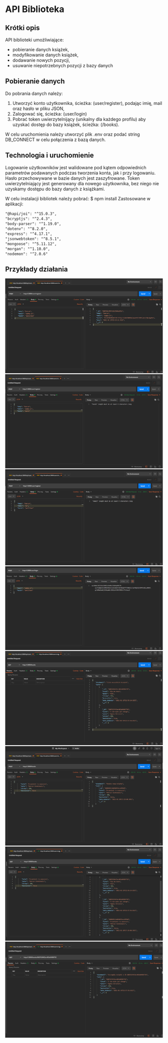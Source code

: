 # API Biblioteka

## Krótki opis
API biblioteki umożliwiające:
<ul> 
  <li> pobieranie danych książek,
  <li> modyfikowanie danych książek,
  <li> dodawanie nowych pozycji,
  <li> usuwanie niepotrzebnych pozycji z bazy danych
</ul>

## Pobieranie danych
Do pobrania danych należy:
<ol>
  <li> Utworzyć konto użytkownika, ścieżka: (user/register), podając imię, mail oraz hasło w pliku JSON, 
  <li> Zalogować się, ścieżka: (user/login)
  <li> Pobrać token uwierzytelnijący (unikalny dla każdego profilu) aby uzyskać dostęp do bazy książek, ścieżka: (/books).
</ol>

W celu uruchomienia należy utworzyć plik .env oraz podać string DB_CONNECT w celu połączenia z bazą danych.

## Technologia i uruchomienie

Logowanie użytkowników jest walidowane pod kątem odpowiednich parametrów podawanych podczas tworzenia konta, jak i przy logowaniu. Hasło przechowywane w bazie danych jest zaszyfrowane. Token uwierzytelniający jest generowany dla nowego użytkownika, bez niego nie uzyskamy dostępu do bazy danych z książkami.

W celu instalacji bibliotek należy pobrać:
$ npm install
Zastosowane w aplikacji:

    "@hapi/joi": "^15.0.3",
    "bcryptjs": "^2.4.3",
    "body-parser": "^1.19.0",
    "dotenv": "^8.2.0",
    "express": "^4.17.1",
    "jsonwebtoken": "^8.5.1",
    "mongoose": "^5.11.12",
    "morgan": "^1.10.0", 
    "nodemon": "^2.0.6" 
    
## Przykłady działania
 ![Rejestracja](https://github.com/PatrykPawlowicz/API_bookstore/blob/main/screenshots/Zrzut%20ekranu%20(7).png)
 <br />
 ![Rejestracja](https://github.com/PatrykPawlowicz/API_bookstore/blob/main/screenshots/Zrzut%20ekranu%20(8).png)
 <br />
 ![Rejestracja](https://github.com/PatrykPawlowicz/API_bookstore/blob/main/screenshots/Zrzut%20ekranu%20(9).png)
 <br/>
 ![Logowanie](https://github.com/PatrykPawlowicz/API_bookstore/blob/main/screenshots/Zrzut%20ekranu%20(15).png)
 </br>
 ![Lista książek](https://github.com/PatrykPawlowicz/API_bookstore/blob/main/screenshots/Zrzut%20ekranu%20(11).png)
 </br>
 ![Dodawanie książki](https://github.com/PatrykPawlowicz/API_bookstore/blob/main/screenshots/Zrzut%20ekranu%20(13).png)
 </br>
 ![Zaktualizowana lista książek](https://github.com/PatrykPawlowicz/API_bookstore/blob/main/screenshots/Zrzut%20ekranu%20(14).png)
 </br>
 ![Wyszukiwanie ksiązki po ID](https://github.com/PatrykPawlowicz/API_bookstore/blob/main/screenshots/Zrzut%20ekranu%20(12).png)
 </br>
